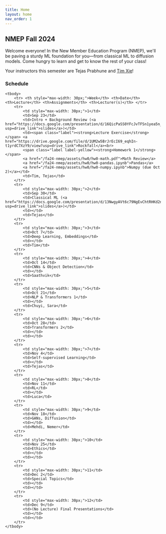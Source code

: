 ```yaml
---
title: Home
layout: home
nav_order: 1
---
```


## NMEP Fall 2024

Welcome everyone!
In the New Member Education Program (NMEP), we'll be paving a sturdy ML foundation for you—from classical ML to diffusion models. Come hungry to learn and get to know the rest of your class!

Your instructors this semester are Tejas Prabhune and [Tim Xie](https://tim-xie.com)!


### Schedule

<table style="table-layout: fixed;">
    <colgroup>
       <col span="1" style="width: 30px;">
       <col span="1" style="width: 60px;">
       <col span="1" style="width: calc(40% - 120px)">
       <col span="1" style="width: calc(60% - 120px)">
       <col span="1" style="width: 150px;">
    </colgroup>

    <tbody>
        <tr> <th style="max-width: 30px;">Week</th> <th>Date</th> <th>Lecture</th> <th>Assignments</th> <th>Lecturer(s)</th> </tr>
        <tr>
            <td style="max-width: 30px;">1</td>
            <td>Sep 23</td>
            <td>Intro + Background Review (<a href="https://docs.google.com/presentation/d/16QicPaSS0YFcJvTFSn1yea5n_ORVMcbxCHjeDyoQSKg/edit?usp=drive_link">slides</a>)</td>
            <td><span class="label"><strong>Lecture Exercise</strong></span> <a href="https://drive.google.com/file/d/1UM2w5BrJrEcI69_eqhIn-t1yrdC7XzY9/view?usp=drive_link">Rockfall</a><br> 
            <span class="label label-yellow"><strong>Homework 1</strong></span> 
            <a href="/fa24-nmep/assets/hw0/hw0-math.pdf">Math Review</a> 
            <a href="/fa24-nmep/assets/hw0/hw0-pandas.ipynb">Pandas</a> 
            <a href="/fa24-nmep/assets/hw0/hw0-numpy.ipynb">Numpy (due Oct 2)</a></td>
            <td>Tim, Tejas</td>
        </tr>
        <tr>
            <td style="max-width: 30px;">2</td>
            <td>Sep 30</td>
            <td>Classical ML (<a href="https://docs.google.com/presentation/d/13NwgyAVt6c79NgEvChtRHKd2ntMheDY2qmMQlMmAAS4/edit?usp=drive_link">slides</a>)</td>
            <td></td>
            <td>Tejas</td>
        </tr>
        <tr>
            <td style="max-width: 30px;">3</td>
            <td>Oct 7</td>
            <td>Deep Learning, Embeddings</td>
            <td></td>
            <td>Tim</td>
        </tr>
        <tr>
            <td style="max-width: 30px;">4</td>
            <td>Oct 14</td>
            <td>CNNs & Object Detection</td>
            <td></td>
            <td>Saathvik</td>
        </tr>
        <tr>
            <td style="max-width: 30px;">5</td>
            <td>Oct 21</td>
            <td>NLP & Transformers 1</td>
            <td></td>
            <td>Chuyi, Sara</td>
        </tr>
        <tr>
            <td style="max-width: 30px;">6</td>
            <td>Oct 28</td>
            <td>Transformers 2</td>
            <td></td>
            <td></td>
        </tr>
        <tr>
            <td style="max-width: 30px;">7</td>
            <td>Nov 4</td>
            <td>Self-supervised Learning</td>
            <td></td>
            <td>Tejas</td>
        </tr>
        <tr>
            <td style="max-width: 30px;">8</td>
            <td>Nov 11</td>
            <td>RL</td>
            <td></td>
            <td>Luca</td>
        </tr>
        <tr>
            <td style="max-width: 30px;">9</td>
            <td>Nov 18</td>
            <td>GANs, Diffusion</td>
            <td></td>
            <td>Mehdi, Nemer</td>
        </tr>
        <tr>
            <td style="max-width: 30px;">10</td>
            <td>Nov 25</td>
            <td>Ethics</td>
            <td></td>
            <td></td>
        </tr>
        <tr>
            <td style="max-width: 30px;">11</td>
            <td>Dec 2</td>
            <td>Special Topics</td>
            <td></td>
            <td></td>
        </tr>
        <tr>
            <td style="max-width: 30px;">12</td>
            <td>Dec 9</td>
            <td>(No Lecture) Final Presentations</td>
            <td></td>
            <td></td>
        </tr>
    </tbody>
</table>


[Just the Docs]: https://just-the-docs.github.io/just-the-docs/
[GitHub Pages]: https://docs.github.com/en/pages
[README]: https://github.com/just-the-docs/just-the-docs-template/blob/main/README.md
[Jekyll]: https://jekyllrb.com
[GitHub Pages / Actions workflow]: https://github.blog/changelog/2022-07-27-github-pages-custom-github-actions-workflows-beta/
[use this template]: https://github.com/just-the-docs/just-the-docs-template/generate
